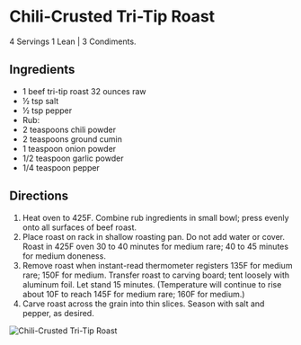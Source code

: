 # Chili-Crusted Tri-Tip Roast

4 Servings
1 Lean | 3 Condiments.

## Ingredients
* 1 beef tri-tip roast 32 ounces raw
* ½ tsp salt
* ½ tsp pepper
* Rub:
* 2 teaspoons chili powder
* 2 teaspoons ground cumin
* 1 teaspoon onion powder
* 1/2 teaspoon garlic powder
* 1/4 teaspoon pepper

## Directions
1. Heat oven to 425F. Combine rub ingredients in small bowl; press evenly onto all surfaces of beef roast.
2. Place roast on rack in shallow roasting pan. Do not add water or cover. Roast in 425F oven 30 to 40 minutes for medium rare; 40 to 45 minutes for medium doneness.
3. Remove roast when instant-read thermometer registers 135F for medium rare; 150F for medium. Transfer roast to carving board; tent loosely with aluminum foil. Let stand 15 minutes. (Temperature will continue to rise about 10F to reach 145F for medium rare; 160F for medium.)
4. Carve roast across the grain into thin slices. Season with salt and pepper, as desired.

![Chili-Crusted Tri-Tip Roast](/images/Chili-Crusted%20Tri-Tip%20Roast.png)

